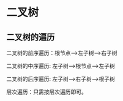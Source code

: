 # 二叉树

## 二叉树的遍历

二叉树的前序遍历：根节点-->左子树-->右子树

二叉树的中序遍历: 左子树-->根节点-->左子树

二叉树的后序遍历: 左子树-->右子树-->根子树

层次遍历：只需按层次遍历即可。

